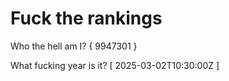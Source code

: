 # Fuck the rankings

Who the hell am I?
{ 9947301 }

What fucking year is it?
[ 2025-03-02T10:30:00Z ]
